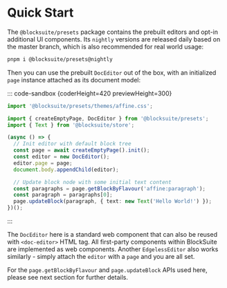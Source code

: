 # Quick Start

The `@blocksuite/presets` package contains the prebuilt editors and opt-in additional UI components. Its `nightly` versions are released daily based on the master branch, which is also recommended for real world usage:

```sh
pnpm i @blocksuite/presets@nightly
```

Then you can use the prebuilt `DocEditor` out of the box, with an initialized `page` instance attached as its document model:

::: code-sandbox {coderHeight=420 previewHeight=300}

```ts /index.ts [active]
import '@blocksuite/presets/themes/affine.css';

import { createEmptyPage, DocEditor } from '@blocksuite/presets';
import { Text } from '@blocksuite/store';

(async () => {
  // Init editor with default block tree
  const page = await createEmptyPage().init();
  const editor = new DocEditor();
  editor.page = page;
  document.body.appendChild(editor);

  // Update block node with some initial text content
  const paragraphs = page.getBlockByFlavour('affine:paragraph');
  const paragraph = paragraphs[0];
  page.updateBlock(paragraph, { text: new Text('Hello World!') });
})();
```

:::

The `DocEditor` here is a standard web component that can also be reused with `<doc-editor>` HTML tag. All first-party components within BlockSuite are implemented as web components. Another `EdgelessEditor` also works similarly - simply attach the `editor` with a `page` and you are all set.

For the `page.getBlockByFlavour` and `page.updateBlock` APIs used here, please see next section for further details.

